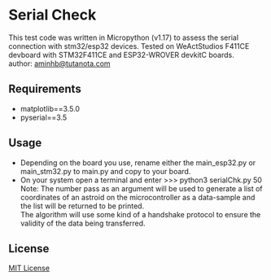 # Serial Check
This test code was written in Micropython (v1.17) to assess the serial connection with stm32/esp32 devices.
Tested on WeActStudios F411CE devboard with STM32F411CE and ESP32-WROVER devkitC boards.<br />
author: aminhb@tutanota.com

## Requirements
- matplotlib==3.5.0
- pyserial==3.5

## Usage
- Depending on the board you use, rename either the main_esp32.py or main_stm32.py to main.py and copy to your board.<br />
- On your system open a terminal and enter >>> python3 serialChk.py 50<br />
Note: The number pass as an argument will be used to generate a list of coordinates of an astroid on the microcontroller as a data-sample and the list will be returned to be printed.<br />
The algorithm will use some kind of a handshake protocol to ensure the validity of the data being transferred.

## License
[MIT License](https://opensource.org/licenses/MIT)
